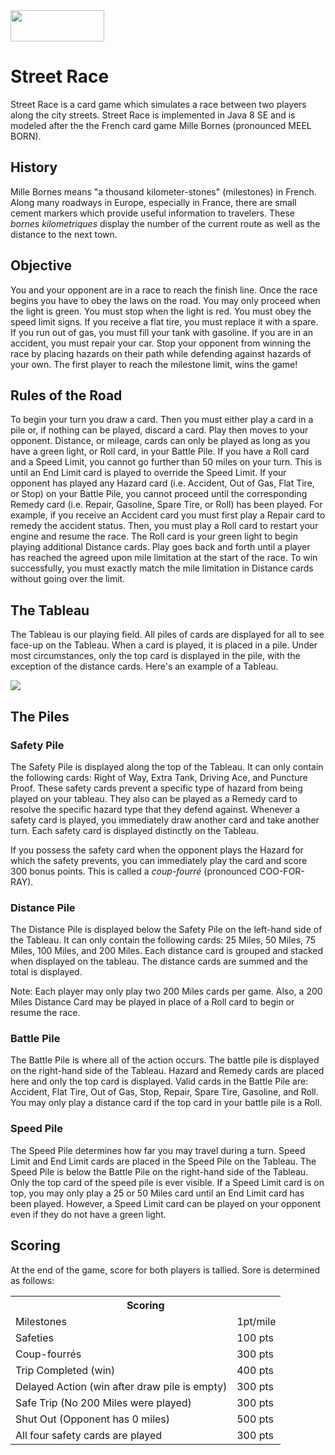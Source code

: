 <img src="http://www.clipartlord.com/wp-content/uploads/2013/08/race-car2.png" height="50" width="150">

# Street Race

Street Race is a card game which simulates a race between two players along the city streets. Street Race is implemented in Java 8 SE and is modeled after the the French card game Mille Bornes (pronounced MEEL BORN).

## History
Mille Bornes means "a thousand kilometer-stones" (milestones) in French. Along many roadways in Europe, especially in France, there are small cement markers which provide useful information to travelers. These *bornes kilometriques* display the number of the current route as well as the distance to the next town.

## Objective
You and your opponent are in a race to reach the finish line. Once the race begins you have to obey the laws on the road. You may only proceed when the light is green. You must stop when the light is red. You must obey the speed limit signs. If you receive a flat tire, you must replace it with a spare. If you run out of gas, you must fill your tank with gasoline. If you are in an accident, you must repair your car. Stop your opponent from winning the race by placing hazards on their path while defending against hazards of your own. The first player to reach the milestone limit, wins the game!

## Rules of the Road
To begin your turn you draw a card. Then you must either play a card in a pile or, if nothing can be played, discard a card. Play then moves to your opponent. Distance, or mileage, cards can only be played as long as you have a green light, or Roll card, in your Battle Pile. If you have a Roll card and a Speed Limit, you cannot go further than 50 miles on your turn. This is until an End Limit card is played to override the Speed Limit. If your opponent has played any Hazard card (i.e. Accident, Out of Gas, Flat Tire, or Stop) on your Battle Pile, you cannot proceed until the corresponding Remedy card (i.e. Repair, Gasoline, Spare Tire, or Roll) has been played. For example, if you receive an Accident card you must first play a Repair card to remedy the accident status. Then, you must play a Roll card  to restart your engine and resume the race. The Roll card is your green light to begin playing additional Distance cards. Play goes back and forth until a player has reached the agreed upon mile limitation at the start of the race. To win successfully, you must exactly match the mile limitation in Distance cards without going over the limit.

## The Tableau
The Tableau is our playing field. All piles of cards are displayed for all to see face-up on the Tableau. When a card is played, it is placed in a pile. Under most circumstances, only the top card is displayed in the pile, with the exception of the distance cards. Here's an example of a Tableau.

<img src="https://upload.wikimedia.org/wikipedia/commons/thumb/1/11/MB-tableau1.svg/250px-MB-tableau1.svg.png">

## The Piles
### Safety Pile
The Safety Pile is displayed along the top of the Tableau. It can only contain the following cards: Right of Way, Extra Tank, Driving Ace, and Puncture Proof. These safety cards prevent a specific type of hazard from being played on your tableau. They also can be played as a Remedy card to resolve the specific hazard type that they defend against. Whenever a safety card is played, you immediately draw another card and take another turn. Each safety card is displayed distinctly on the Tableau.

If you possess the safety card when the opponent plays the Hazard for which the safety prevents, you can immediately play the card and score 300 bonus points. This is called a *coup-fourré* (pronounced COO-FOR-RAY). 

### Distance Pile
The Distance Pile is displayed below the Safety Pile on the left-hand side of the Tableau. It can only contain the following cards: 25 Miles, 50 Miles, 75 Miles, 100 Miles, and 200 Miles. Each distance card is grouped and stacked when displayed on the tableau. The distance cards are summed and the total is displayed.

Note: Each player may only play two 200 Miles cards per game. Also, a 200 Miles Distance Card may be played in place of a Roll card to begin or resume the race.

### Battle Pile
The Battle Pile is where all of the action occurs. The battle pile is displayed on the right-hand side of the Tableau. Hazard and Remedy cards are placed here and only the top card is displayed. Valid cards in the Battle Pile are: Accident, Flat Tire, Out of Gas, Stop, Repair, Spare Tire, Gasoline, and Roll. You may only play a distance card if the top card in your battle pile is a Roll.

### Speed Pile
The Speed Pile determines how far you may travel during a turn. Speed Limit and End Limit cards are placed in the Speed Pile on the Tableau. The Speed Pile is below the Battle Pile on the right-hand side of the Tableau. Only the top card of the speed pile is ever visible. If a Speed Limit card is on top, you may only play a 25 or 50 Miles card until an End Limit card has been played. However, a Speed Limit card can be played on your opponent even if they do not have a green light.

## Scoring
At the end of the game, score for both players is tallied. Sore is determined as follows:
<table>
<tr><th colspan="2">Scoring</th></tr>
<tr><td>Milestones</td><td>1pt/mile</td></tr>
<tr><td>Safeties</td><td>100 pts</td></tr>
<tr><td>Coup-fourrés</td><td>300 pts</td></tr>
<tr><td>Trip Completed (win)</td><td>400 pts</td></tr>
<tr><td>Delayed Action (win after draw pile is empty)</td><td>300 pts</td></tr>
<tr><td>Safe Trip (No 200 Miles were played)</td><td>300 pts</td></tr>
<tr><td>Shut Out (Opponent has 0 miles)</td><td>500 pts</td></tr>
<tr><td>All four safety cards are played</td><td>300 pts</td></tr>
</table>
